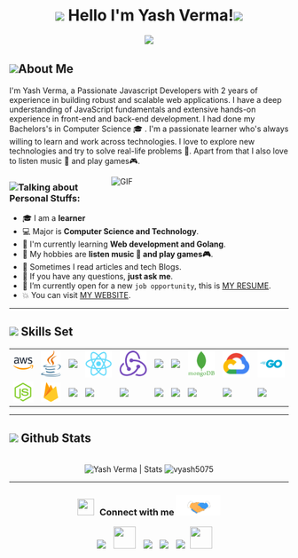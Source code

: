 <h1 align="center"> <img src = "https://raw.githubusercontent.com/MartinHeinz/MartinHeinz/master/wave.gif" width = 30px> Hello  I'm Yash Verma!<img src="https://media.giphy.com/media/mGcNjsfWAjY5AEZNw6/giphy.gif" width="50"> </h1> 
<p align="center">
  <a href="https://github.com/fairyland0926"><img src="https://readme-typing-svg.herokuapp.com/?lines=Web%20Developer;Full%20Stack-Developer;Freelancer;2%2B%20years%20of%20coding%20experience;Always%20learning%20new%20tech&font=Pacifico&center=true&width=650&height=90&color=58a6ff&vCenter=true&size=33%22"></a>
</p>

  <h2><picture><img src = "https://github.com/7oSkaaa/7oSkaaa/blob/main/Images/about_me.gif?raw=true" width = 44px></picture>About Me</h2>
  <p> 
  I'm Yash Verma, a Passionate Javascript Developers with 2 years of experience in building robust and scalable web applications. I have a deep understanding of JavaScript fundamentals and extensive hands-on experience in front-end and back-end development. I had done my Bachelors's in Computer Science 🎓 . I'm a passionate learner who's always willing to learn and work across technologies. I love to explore new technologies and try to solve real-life problems 🚀. Apart from that I also love to listen music 🎵 and play games🎮.
</p>


<img align="right" alt="GIF" src="https://github.com/7oSkaaa/7oSkaaa/blob/main/Images/Right_Side.gif?raw=true" width="320px"   />

### <img src="https://media.giphy.com/media/VgCDAzcKvsR6OM0uWg/giphy.gif" width="40">Talking about Personal Stuffs:
- 🎓 I am a **learner**
- 💻 Major is **Computer Science and Technology**.
- 🌱 I'm currently learning **Web development and Golang**.
- 🤔 My hobbies are **listen music 🎵 and play games🎮**.
- 📝 Sometimes I read articles and tech Blogs.
- 💬 If you have any questions, **just ask me**.
- :thinking: I’m currently open for a new `job opportunity`, this is [MY RESUME](http://lnkiy.in/Ahmed_Hossam_Resume).
- :boom: You can visit [MY WEBSITE](https://cutt.ly/Ahmed_Hossam_Website).
 <hr>
  <h2 font-weight="bold"><img src="https://media2.giphy.com/media/QssGEmpkyEOhBCb7e1/giphy.gif?cid=ecf05e47a0n3gi1bfqntqmob8g9aid1oyj2wr3ds3mg700bl&rid=giphy.gif" width ="25"> Skills Set </h2>
 
<table>
  <tr> 
      <td><img src="https://github.com/vyash5075/vyash5075/blob/master/logos/aws.svg?raw=true" width="200"></td>
      <td><img src="https://github.com/vyash5075/vyash5075/blob/master/logos/java.svg" width="200"></td>
      <td><img src="https://cdn.iconscout.com/icon/free/png-256/javascript-1-225993.png?raw=true" width="200"></td>
      <td><img src="https://github.com/vyash5075/vyash5075/blob/master/logos/react.svg" width="200"></td>
      <td><img src="https://github.com/vyash5075/vyash5075/blob/master/logos/redux.svg" width="200"></td>
      <td><img src="https://cdn.iconscout.com/icon/free/png-256/mysql-3521596-2945040.png?raw=true" width="200"></td>
      <td><img src="https://cdn.iconscout.com/icon/free/png-256/sql-4-190807.png?raw=true" width="200"></td>
       <td><img src="https://github.com/vyash5075/vyash5075/blob/master/logos/mongodb.svg" width="200"></td>
    <td><img src="https://raw.githubusercontent.com/vishwasnavadak/vishwasnavadak/master/img/gcp.png" width="200"></td>
    <td><img src="https://github.com/vyash5075/vyash5075/blob/master/logos/go%20(1).svg" width="200"></td></tr> <tr>
  
      
    
     
 
 
  <tr>
    <td><img src="https://raw.githubusercontent.com/vishwasnavadak/vishwasnavadak/master/img/nodejs.png" width="200"></td>
    <td><img src="https://github.com/vyash5075/vyash5075/blob/master/logos/firebase.svg" width="200"></td>
   <td><img src="https://camo.githubusercontent.com/63a0652105f53ca10fd7bb584ec3326ffda6c6988ca944bb21f6ba0d764bf8be/68747470733a2f2f63646e2e69636f6e73636f75742e636f6d2f69636f6e2f667265652f706e672d3132382f68746d6c352d34302d313137353139332e706e67?raw=true" width="200"></td> 
     <td><img src="https://camo.githubusercontent.com/16243b90ca0de67f1183e67f41fc6383ca998d81c3dd7166b32eda4db307f919/68747470733a2f2f63646e2e69636f6e73636f75742e636f6d2f69636f6e2f667265652f706e672d3132382f637373332d31312d313137353233392e706e67" width="200"></td>
    <td><img src="https://camo.githubusercontent.com/98c835566bae35eab51c05d004bf08bdbcb287186f492e1aeb20fa37f71ca7ca/68747470733a2f2f63646e2e69636f6e73636f75742e636f6d2f69636f6e2f667265652f706e672d3132382f736173732d31332d313137353039322e706e67" width="200"></td>
    <td><img src="https://camo.githubusercontent.com/2297aeb5bcb2b38bb190fcae27e1bf9b0fe08699446c23d48585443881bce4c3/68747470733a2f2f63646e2e69636f6e73636f75742e636f6d2f69636f6e2f667265652f706e672d3132382f6769742d31382d313137353231392e706e67" width="200"></td>
    <td><img src="https://camo.githubusercontent.com/7dd0ebf7a227b0f848f30a3dbd647a682075031e1010b19a7a41e366d281ce2b/68747470733a2f2f63646e2e69636f6e73636f75742e636f6d2f69636f6e2f667265652f706e672d3132382f626f6f7473747261702d3232363037372e706e67?raw=true" width="200"></td>
    <td><img src="https://cdn.iconscout.com/icon/free/png-256/heroku-11-1175214.png?raw=true" width="200"></td>
    <td><img src="https://cdn.iconscout.com/icon/free/png-256/visual-studio-code-3251603-2724650.png?raw=true" width="200"></td>
    <td><img src="https://cdn.iconscout.com/icon/free/png-256/sourcetree-2-1175090.png?raw=true" width="200"></td>
<!--     <td><img src="https://cdn.iconscout.com/icon/free/png-256/extjs-458279.png?raw=true" width="200"></td> -->
  </tr>

</table>

 
<hr> 


## <img src="https://media.giphy.com/media/iY8CRBdQXODJSCERIr/giphy.gif" width="35"><b> Github Stats </b>
<br>

<div align="center">
<img src="https://github-readme-stats.vercel.app/api?username=vyash5075&show_icons=true&theme=gotham" alt="Yash Verma | Stats" />

  <img src="https://github-readme-stats.vercel.app/api/top-langs?username=vyash5075&show_icons=true&locale=en&layout=compact&line_height=20&theme=gotham&title_color=7A7ADB&icon_color=2234AE&text_color=D3D3D3&bg_color=0,000000,130F40" width="360"  alt="vyash5075"/>

</a>
</div>


<hr>
 
 
<h3 align="center" > <img src="https://media.giphy.com/media/iY8CRBdQXODJSCERIr/giphy.gif" width="30" height="30" style="margin-right: 10px;">Connect with me <img src="https://github.com/0xAbdulKhalid/0xAbdulKhalid/raw/main/assets/mdImages/handshake.gif" width ="80"> </h3>

<p align="center">

 <div align="center"  class="icons-social" style="margin-left: 10px;">
        <a style="margin-left: 10px;"  target="_blank" href="https://www.linkedin.com/in/jundi-husni/">
			<img src="https://img.icons8.com/doodle/40/000000/linkedin--v2.png" ></a>
        <a style="margin-left: 10px;" target="_blank" href="https://github.com/zeeid">
		<img src="https://cdn.iconscout.com/icon/free/png-256/web-earth-online-market-planet-search-secure-1-9563.png" width="40" height="40"></a>
        <a style="margin-left: 10px;" target="_blank" href="https://www.instagram.com/zeeidev/">
			<img src="https://img.icons8.com/doodle/40/000000/instagram-new--v2.png"></a>
		<a style="margin-left: 10px;" target="_blank" href="https://twitter.com/zeeidev">
			<img src="https://img.icons8.com/doodle/1x/twitter-squared--v2.png" ></a>
		<a style="margin-left: 10px;" target="_blank" href="https://www.youtube.com/c/ZeeiDeveloper">
				<img src="https://img.icons8.com/doodle/1x/youtube--v2.png" ></a>
		<a style="margin-left: 5px;" target="_blank" href="https://play.google.com/store/apps/dev?id=5506644742288227696&hl=in&gl=US">
					<img src="https://cdn.iconscout.com/icon/free/png-256/playstore-2002562-1687192.png" width="40" height="40"></a>
      </div>

</p>


 





<!-- <p align="center" > <img src="https://github-readme-stats.vercel.app/api?username=vyash5075&show_icons=true&theme=gotham" alt="Yash Verma | Stats" /> -->



<!--  ![Visitor Count](https://profile-counter.glitch.me/{vyash5075}/count.svg) -->
<!-- <div align="center">
<img src="https://github.com/kothariji/kothariji/blob/master/github-user-contribution.svg"></img>
</div> -->

<!--### Languages and Tools I Know:

<!--<img align="left" alt="HTML5" height="50px" src="https://user-images.githubusercontent.com/38128234/91001834-7cf8a780-e5ea-11ea-9e90-b2125d90e754.png" />
<img align="left" alt="CSS" height="50px" src="https://user-images.githubusercontent.com/38128234/91001884-ac0f1900-e5ea-11ea-917d-581a2bf97cad.png" />
<img align="left" alt="JS" height="50px" src="https://user-images.githubusercontent.com/38128234/91001923-c6e18d80-e5ea-11ea-902a-ed8d23532b15.png" />
<img align="left" alt="Bootstrap" height="60px" src="https://user-images.githubusercontent.com/38128234/91002197-9f3ef500-e5eb-11ea-91fd-e8bbe7c96815.png" />
<img align="left" alt="React" height="55px" src="https://user-images.githubusercontent.com/38128234/91002026-11630a00-e5eb-11ea-8b1d-622f5bcbd379.png" />
<img align="left" alt="NodeJS" height="50px" src="https://user-images.githubusercontent.com/38128234/91002261-ca294900-e5eb-11ea-982c-823af32712c3.png" />
<img align="left" alt="MongoDB" height="50px" src="https://user-images.githubusercontent.com/38128234/91002323-f5ac3380-e5eb-11ea-9160-df2ac844f3ed.png" />
<img align="left" alt="MYSQL" height="50px" src="https://user-images.githubusercontent.com/38128234/91002348-08bf0380-e5ec-11ea-8b47-dd4825ca9b9b.png" />
<br />
<br />

<!--<!--### Things I Want to Learn or Learning:

<!--<img align="left" alt="Django" height="50px" src="https://user-images.githubusercontent.com/38128234/91002487-6eab8b00-e5ec-11ea-8d6b-f70e61ffcc77.png" />

<!--<[<img src="https://img.shields.io/badge/twitter-%231DA1F2.svg?&style=for-the-badge&logo=twitter&logoColor=white" />](https://twitter.com/) [<img src="https://img.shields.io/badge/medium-%2312100E.svg?&style=for-the-badge&logo=medium&logoColor=white" />](https://medium.com/)  [<img src="https://img.shields.io/badge/linkedin-%230077B5.svg?&style=for-the-badge&logo=linkedin&logoColor=white" />](https://www.linkedin.com/in/yash-verma-b96699143/) [<img src = "https://img.shields.io/badge/instagram-%23E4405F.svg?&style=for-the-badge&logo=instagram&logoColor=white">](https://www.instagram.com/vyash5075) [<img src = "https://img.shields.io/badge/facebook-%231877F2.svg?&style=for-the-badge&logo=facebook&logoColor=white">](https://www.facebook.com/)


<!--<img  height="195" src="https://github-readme-stats.vercel.app/api?username=vyash5075&&show_icons=true&title_color=ffffff&icon_color=bb2acf&text_color=daf7dc&bg_color=151515">-->
<!--<img width="195" height="195" src="https://github.com/vyash5075/vyash5075/blob/master/dev2.png">
<!--<img align='left' src="https://media2.giphy.com/media/cIn5fTcjnKhStIeAef/giphy.gif?cid=ecf05e4725657c092319094293eeba846e2e86c9c8b08ad3&rid=giphy.gif" width="230">


